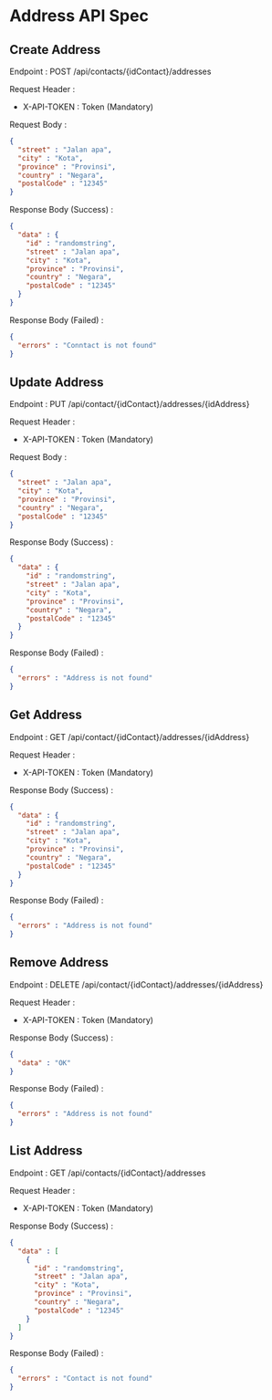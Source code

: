 # Address API Spec

## Create Address

Endpoint : POST /api/contacts/{idContact}/addresses

Request Header :

- X-API-TOKEN : Token (Mandatory)

Request Body :

```json
{
  "street" : "Jalan apa",
  "city" : "Kota",
  "province" : "Provinsi",
  "country" : "Negara",
  "postalCode" : "12345"
}
```

Response Body (Success) :

```json
{
  "data" : {
    "id" : "randomstring",
    "street" : "Jalan apa",
    "city" : "Kota",
    "province" : "Provinsi",
    "country" : "Negara",
    "postalCode" : "12345"
  }
}
```

Response Body (Failed) :

```json
{
  "errors" : "Conntact is not found"
}
```

## Update Address

Endpoint : PUT /api/contact/{idContact}/addresses/{idAddress}

Request Header :

- X-API-TOKEN : Token (Mandatory)

Request Body :

```json
{
  "street" : "Jalan apa",
  "city" : "Kota",
  "province" : "Provinsi",
  "country" : "Negara",
  "postalCode" : "12345"
}
```

Response Body (Success) :

```json
{
  "data" : {
    "id" : "randomstring",
    "street" : "Jalan apa",
    "city" : "Kota",
    "province" : "Provinsi",
    "country" : "Negara",
    "postalCode" : "12345"
  }
}
```

Response Body (Failed) :

```json
{
  "errors" : "Address is not found"
}
```

## Get Address

Endpoint : GET /api/contact/{idContact}/addresses/{idAddress}

Request Header :

- X-API-TOKEN : Token (Mandatory)

Response Body (Success) :

```json
{
  "data" : {
    "id" : "randomstring",
    "street" : "Jalan apa",
    "city" : "Kota",
    "province" : "Provinsi",
    "country" : "Negara",
    "postalCode" : "12345"
  }
}
```

Response Body (Failed) :

```json
{
  "errors" : "Address is not found"
}
```

## Remove Address

Endpoint : DELETE /api/contact/{idContact}/addresses/{idAddress}

Request Header :

- X-API-TOKEN : Token (Mandatory)

Response Body (Success) :

```json
{
  "data" : "OK"
}
```

Response Body (Failed) :

```json
{
  "errors" : "Address is not found"
}
```

## List Address

Endpoint : GET /api/contacts/{idContact}/addresses

Request Header :

- X-API-TOKEN : Token (Mandatory)

Response Body (Success) :

```json
{
  "data" : [
    {
      "id" : "randomstring",
      "street" : "Jalan apa",
      "city" : "Kota",
      "province" : "Provinsi",
      "country" : "Negara",
      "postalCode" : "12345"
    }
  ]
}
```

Response Body (Failed) :

```json
{
  "errors" : "Contact is not found"
}
```